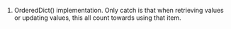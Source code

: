 1. OrderedDict​() implementation. Only catch is that when retrieving values or updating values, this all count towards using that item.
